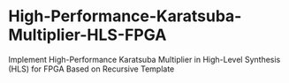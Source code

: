 # High-Performance-Karatsuba-Multiplier-HLS-FPGA
Implement High-Performance Karatsuba Multiplier in High-Level Synthesis (HLS) for FPGA Based on Recursive Template
